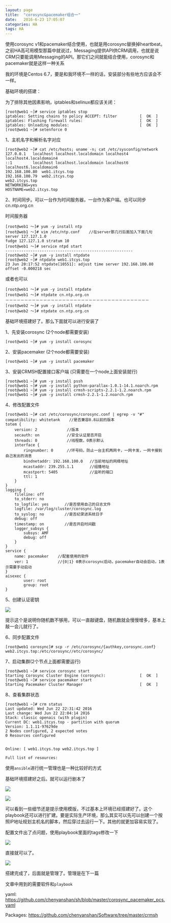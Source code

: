 ```yaml
---
layout: page
title:  "corosync&pacemaker组合一"
date:   2016-6-23 17:05:07
categories: HA
tags: HA
---
```

使用corosync v1和pacemaker结合使用，也就是用corosync替换掉heartbeat。之前HA高可用模型那篇中就说过，Messaging提供API供CRM调用，也就是说CRM只要能调用Messaging的API。那它们之间就能结合使用，corosync和pacemaker就是这样一种关系

我的环境是Centos 6.7，要是和我环境不一样的话，安装部分有些地方应该会不一样。

基础环境的搭建：

为了排除其他因素影响，iptables和selinux都应该关闭：

	[root@web1 ~]# service iptables stop
	iptables: Setting chains to policy ACCEPT: filter          [  OK  ]
	iptables: Flushing firewall rules:                         [  OK  ]
	iptables: Unloading modules:                               [  OK  ]
	[root@web1 ~]# setenforce 0

1、主机名字和解析名字对应

	[root@web2 ~]# cat /etc/hosts; uname -n; cat /etc/sysconfig/network
	127.0.0.1   localhost localhost.localdomain localhost4 localhost4.localdomain4
	::1         localhost localhost.localdomain localhost6 localhost6.localdomain6
	192.168.100.80  web1.itcys.top
	192.168.100.79  web2.itcys.top
	web2.itcys.top
	NETWORKING=yes
	HOSTNAME=web2.itcys.top

2、时间同步。可以一台作为时间服务器，一台作为客户端。也可以同步cn.ntp.org.cn


时间服务器

	[root@web1 ～]# yum -y install ntp
	[root@web1 ～]# vim /etc/ntp.conf    //在server那几行后面加入下面几句
	server 127.127.1.0
	fudge 127.127.1.0 stratum 10
	[root@web1 ～]# service ntpd start
	--------------------------------------------------------
	[root@web2 ~]# yum -y install ntpdate
	[root@web2 ~]# ntpdate web1.itcys.top
	23 Jun 20:17:52 ntpdate[10551]: adjust time server 192.168.100.80 offset -0.000218 sec

或者也可以

	[root@web1 ～]# yum -y install ntpdate
	[root@web1 ～]# ntpdate cn.ntp.org.cn
	－－－－－－－－－－－－－－－－－－－－－－－－－－－－－－－－－－－－－－
	[root@web2 ～]# yum -y install ntpdate
	[root@web2 ～]# ntpdate cn.ntp.org.cn


基础环境搭建好了。那么下面就可以进行安装了


1、先安装corosync (2个node都需要安装)

	[root@web1 ~]# yum -y install corosync

2、安装pacemaker (2个node都需要安装)

	[root@web1 ~]# yum -y install pacemaker


3、安装CRMSH配置接口客户端 (只需要在一个node上面安装就行)

	[root@web1 ~]# yum -y install pssh
	[root@web1 ~]# yum -y install python-parallax-1.0.1-14.1.noarch.rpm
	[root@web1 ~]# yum -y install crmsh-scripts-2.2.1-1.2.noarch.rpm
	[root@web1 ~]# yum -y install crmsh-2.2.1-1.2.noarch.rpm          


4、修改配置文件

	[root@web1 ~]# cat /etc/corosync/corosync.conf | egrep -v "#"
	compatibility: whitetank    //是否兼容0.8以前的版本
	totem {
		version: 2             //版本
		secauth: on            //安全认证是否开启
		threads: 0             //线程数，0表示默认
		interface {
			ringnumber: 0      //环号码，防止一台主机两网卡，一网卡发，一网卡接到自己发出的消息
			bindnetaddr: 192.168.100.0   //当前地址的网络地址
			mcastaddr: 239.255.1.1       //组播地址
			mcastport: 5405              //监听的端口
			ttl: 1
		}
	}
	logging {
		fileline: off
		to_stderr: no  
		to_logfile: yes       //是否使用自己的日志文件
		logfile: /var/log/cluster/corosync.log
		to_syslog: no         //是否纪录进系统日子
		debug: off
		timestamp: on         //是否开启时间戳
		logger_subsys {
			subsys: AMF
			debug: off
		}
	}
	service {
		name: pacemaker    //配套使用的软件
		ver: 1             //{0|1} 0表示corosync启动，pacemaker自动会启动，1表示需要手动启动
	}
	aisexec { 
	        user: root
	        group: root
	}


5、创建认证密钥

![](https://github.com/chenyanshan/images/blob/master/linux/server/corosync+pacemaker/1/DraggedImage.png?raw=true)

提示这个是说明你随机数不够用，可以一直敲键盘，随机数就会慢慢增多，基本上敲一会儿就行了。

6、同步配置文件

	[root@web1 corosync]# scp -r /etc/corosync/{authkey,corosync.conf} web2.itcys.top:/etc/corosync//etc/corosync/

7、启动集群(2个节点上面都需要运行)

	[root@web1 ~]# service corosync start
	Starting Corosync Cluster Engine (corosync):               [  OK  ]
	[root@web1 ~]# service pacemaker start
	Starting Pacemaker Cluster Manager                         [  OK  ]
 
8、查看集群状态

	[root@web1 ~]# crm status
	Last updated: Wed Jun 22 22:31:42 2016
	Last change: Wed Jun 22 22:04:14 2016
	Stack: classic openais (with plugin)
	Current DC: web1.itcys.top - partition with quorum
	Version: 1.1.11-97629de
	2 Nodes configured, 2 expected votes
	0 Resources configured
	
	
	Online: [ web1.itcys.top web2.itcys.top ]
	
	Full list of resources:

使用`ansible`进行统一管理也是一种比较好的方式

基础环境搭建好之后。就可以运行剧本了

![](https://github.com/chenyanshan/images/blob/master/linux/server/corosync+pacemaker/1/DraggedImage-1.png?raw=true)

![](https://github.com/chenyanshan/images/blob/master/linux/server/corosync+pacemaker/1/DraggedImage-2.png?raw=true)

可以看到一些细节还是提示使用模版，不过基本上环境已经搭建好了。这个playbook还可以进行扩建。要是实际生产环境，那么其实可以先可以创建一个按照IP地址规划主机名的脚本，然后穿过去运行一下。其他的就更加容易实现了。

配置文件出了点问题，使用playbook里面的tags修改一下

![](https://github.com/chenyanshan/images/blob/master/linux/server/corosync+pacemaker/1/DraggedImage-3.png?raw=true)

直接就可以了。

![](https://github.com/chenyanshan/images/blob/master/linux/server/corosync+pacemaker/1/DraggedImage-4.png?raw=true)

搭建完成了，后面就是管理了。管理是在下一篇

文章中用到的需要软件和`playbook`

yaml:  https://github.com/chenyanshan/sh/blob/master/corosync_pacemaker_pcs.yaml

Packages:  https://github.com/chenyanshan/Software/tree/master/crmsh
